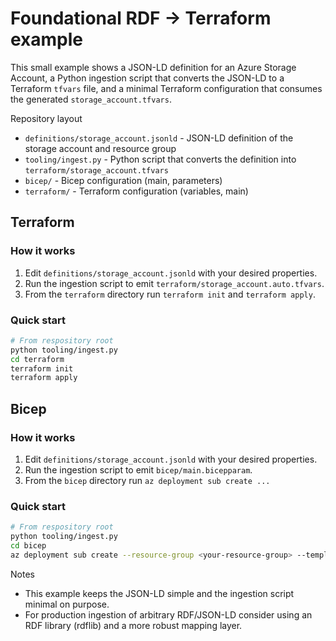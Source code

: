# Foundational RDF -> Terraform example

This small example shows a JSON-LD definition for an Azure Storage Account, a Python
ingestion script that converts the JSON-LD to a Terraform `tfvars` file, and a
minimal Terraform configuration that consumes the generated `storage_account.tfvars`.

Repository layout
- `definitions/storage_account.jsonld` - JSON-LD definition of the storage account and resource group
- `tooling/ingest.py` - Python script that converts the definition into `terraform/storage_account.tfvars`
- `bicep/` - Bicep configuration (main, parameters)
- `terraform/` - Terraform configuration (variables, main)

## Terraform

### How it works
1. Edit `definitions/storage_account.jsonld` with your desired properties.
2. Run the ingestion script to emit `terraform/storage_account.auto.tfvars`.
3. From the `terraform` directory run `terraform init` and `terraform apply`.

### Quick start

```bash
# From respository root
python tooling/ingest.py
cd terraform
terraform init
terraform apply
```

## Bicep

### How it works
1. Edit `definitions/storage_account.jsonld` with your desired properties.
2. Run the ingestion script to emit `bicep/main.bicepparam`.
3. From the `bicep` directory run `az deployment sub create ...`

### Quick start

```bash
# From respository root
python tooling/ingest.py
cd bicep
az deployment sub create --resource-group <your-resource-group> --template-file main.bicep --parameters main.bicepparam
```

Notes
- This example keeps the JSON-LD simple and the ingestion script minimal on purpose.
- For production ingestion of arbitrary RDF/JSON-LD consider using an RDF library (rdflib) and a more robust mapping layer.
